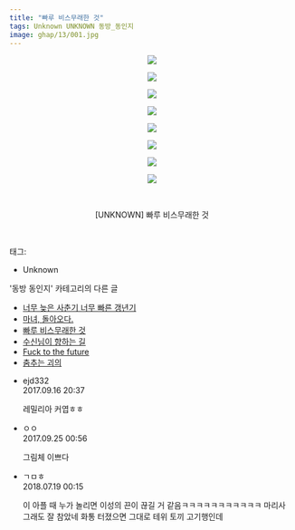 ```yaml
---
title: "빠루 비스무래한 것"
tags: Unknown UNKNOWN 동방_동인지
image: ghap/13/001.jpg
---
```

<div class="article">
<p style="text-align: center; clear: none; float: none;"><img src="{{ site.nasurl }}/ghap/13/001.jpg"/></p>
<p style="text-align: center; clear: none; float: none;"><img src="{{ site.nasurl }}/ghap/13/002.jpg"/></p>
<p style="text-align: center; clear: none; float: none;"><img src="{{ site.nasurl }}/ghap/13/003.jpg"/></p>
<p style="text-align: center; clear: none; float: none;"><img src="{{ site.nasurl }}/ghap/13/004.jpg"/></p>
<p style="text-align: center; clear: none; float: none;"><img src="{{ site.nasurl }}/ghap/13/005.jpg"/></p>
<p style="text-align: center; clear: none; float: none;"><img src="{{ site.nasurl }}/ghap/13/006.jpg"/></p>
<p style="text-align: center; clear: none; float: none;"><img src="{{ site.nasurl }}/ghap/13/007.jpg"/></p>
<p style="text-align: center; clear: none; float: none;"><img src="{{ site.nasurl }}/ghap/13/008.jpg"/></p>
<p style="text-align: center; clear: none; float: none;"><br/></p>
<p style="text-align: center; clear: none; float: none;">[UNKNOWN] 빠루 비스무래한 것</p>
<p><br/></p>
</div><div class="tagTrail">
<p>태그: </p>
<ul>
<li>Unknown</li>
</ul>
</div><div class="another">
<p>'동방 동인지' 카테고리의 다른 글</p>
<ul>
<li><a href="/2016-06-16-ghap_15">너무 늦은 사춘기 너무 빠른 갱년기</a></li>
<li><a href="/2016-06-16-ghap_14">마녀, 돌아오다.</a></li>
<li><a href="/2016-06-16-ghap_13">빠루 비스무래한 것</a></li>
<li><a href="/2016-06-16-ghap_12">수신님이 향하는 길</a></li>
<li><a href="/2016-06-16-ghap_11">Fuck to the future</a></li>
<li><a href="/2016-06-16-ghap_10">춤추는 괴의</a></li>
</ul>
</div><div class="cb_module cb_fluid">
<div class="cb_wrt cb_profile">
<div class="comment">
<ul>
<li class="cb_thumb_off" id="comment15084216">
<div class="cb_comment_area">
<div class="cb_info_area">
<div class="cb_section">
<span class="cb_nick_name">ejd332</span>
</div>
<div class="cb_section">
<span class="cb_date">2017.09.16 20:37 </span>
</div>
</div>
<div class="cb_dsc_comment">
<p class="cb_dsc">
											레밀리아 커엽ㅎㅎ
										</p>
</div>
</div></li>
<li class="cb_thumb_off" id="comment15089796">
<div class="cb_comment_area">
<div class="cb_info_area">
<div class="cb_section">
<span class="cb_nick_name">ㅇㅇ</span>
</div>
<div class="cb_section">
<span class="cb_date">2017.09.25 00:56 </span>
</div>
</div>
<div class="cb_dsc_comment">
<p class="cb_dsc">
											그림체 이쁘다
										</p>
</div>
</div></li>
<li class="cb_thumb_off" id="comment15289594">
<div class="cb_comment_area">
<div class="cb_info_area">
<div class="cb_section">
<span class="cb_nick_name">ㄱㅁㅎ</span>
</div>
<div class="cb_section">
<span class="cb_date">2018.07.19 00:15 </span>
</div>
</div>
<div class="cb_dsc_comment">
<p class="cb_dsc">
											이 아플 때 누가 놀리면 이성의 끈이 끊길 거 같음ㅋㅋㅋㅋㅋㅋㅋㅋㅋㅋㅋ 마리사 그래도 잘 참았네 화통 터졌으면 그대로 테위 토끼 고기행인데
										</p>
</div>
</div></li>
</ul>
</div>
</div><!-- commentList close -->
</div>